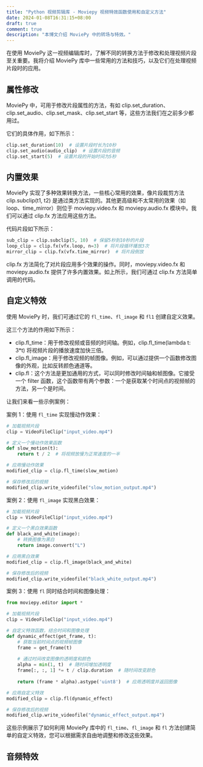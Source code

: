 ```yaml
---
title: "Python 视频剪辑库 - Moviepy 视频特效函数使用和自定义方法"
date: 2024-01-08T16:31:15+08:00
draft: true
comment: true
description: "本博文介绍 MoviePy 中的转场与特效。"
---
```


在使用 MoviePy 这一视频编辑库时，了解不同的转换方法于修改和处理视频片段至关重要。我将介绍 MoviePy 库中一些常用的方法和技巧，以及它们在处理视频片段时的应用。

## 属性修改

MoviePy 中，可用于修改片段属性的方法，有如 clip.set_duration、clip.set_audio、clip.set_mask、clip.set_start 等，这些方法我们在之前多少都用过。

它们的具体作用，如下所示：

```python
clip.set_duration(10)  # 设置片段时长为10秒
clip.set_audio(audio_clip)  # 设置片段的音频
clip.set_start(5)  # 设置片段的开始时间为5秒
```

## 内置效果

MoviePy 实现了多种效果转换方法，一些核心常用的效果，像片段裁剪方法 clip.subclip(t1, t2) 是通过类方法实现的。其他更高级和不太常用的效果（如loop、time_mirror）则位于 moviepy.video.fx 和 moviepy.audio.fx 模块中。我们可以通过 clip.fx 方法应用这些方法。

代码片段如下所示：

```python
sub_clip = clip.subclip(5, 10)  # 保留5秒到10秒的片段
loop_clip = clip.fx(vfx.loop, n=3)  # 将片段循环播放3次
mirror_clip = clip.fx(vfx.time_mirror)  # 将片段倒放
```

clip.fx 方法简化了对片段应用多个效果的操作。同时，moviepy.video.fx 和 moviepy.audio.fx 提供了许多内置效果。如上所示，我们可通过 clip.fx 方法简单调用的代码。

## 自定义特效

使用 MoviePy 时，我们可通过它的 `fl_time`、`fl_image` 和 `fl1` 创建自定义效果。

这三个方法的作用如下所示：

- clip.fl_time：用于修改视频或音频的时间轴。例如，clip.fl_time(lambda t: 3*t) 将视频片段的播放速度加快三倍。
- clip.fl_image：用于修改视频的帧图像。例如，可以通过提供一个函数修改图像的外观，比如反转颜色通道等。
- clip.fl：这个方法是更加通用的方式，可以同时修改时间轴和帧图像。它接受一个 filter 函数，这个函数带有两个参数：一个是获取某个时间点的视频帧的方法，另一个是时间。

让我们来看一些示例案例：

案例 1：使用 `fl_time` 实现慢动作效果：

```python
# 加载视频片段
clip = VideoFileClip("input_video.mp4")

# 定义一个慢动作效果函数
def slow_motion(t):
    return t / 2  # 将视频放慢为正常速度的一半

# 应用慢动作效果
modified_clip = clip.fl_time(slow_motion)

# 保存修改后的视频
modified_clip.write_videofile("slow_motion_output.mp4")
```

案例 2：使用 `fl_image` 实现黑白效果：

```python
# 加载视频片段
clip = VideoFileClip("input_video.mp4")

# 定义一个黑白效果函数
def black_and_white(image):
    # 转换图像为黑白
    return image.convert("L")

# 应用黑白效果
modified_clip = clip.fl_image(black_and_white)

# 保存修改后的视频
modified_clip.write_videofile("black_white_output.mp4")
```

案例 3：使用 `fl` 同时结合时间和图像处理：

```python
from moviepy.editor import *

# 加载视频片段
clip = VideoFileClip("input_video.mp4")

# 自定义特效函数，结合时间和图像处理
def dynamic_effect(get_frame, t):
    # 获取当前时间点的视频帧图像
    frame = get_frame(t)
    
    # 通过时间改变图像的透明度和颜色
    alpha = min(1, t)  # 随时间增加透明度
    frame[:, :, 1] *= t / clip.duration  # 随时间改变颜色
    
    return (frame * alpha).astype('uint8')  # 应用透明度并返回图像

# 应用自定义特效
modified_clip = clip.fl(dynamic_effect)

# 保存修改后的视频
modified_clip.write_videofile("dynamic_effect_output.mp4")
```

这些示例展示了如何利用 MoviePy 库中的 `fl_time`、`fl_image` 和 `fl` 方法创建简单的自定义特效，您可以根据需求自由地调整和修改这些效果。

## 音频特效

